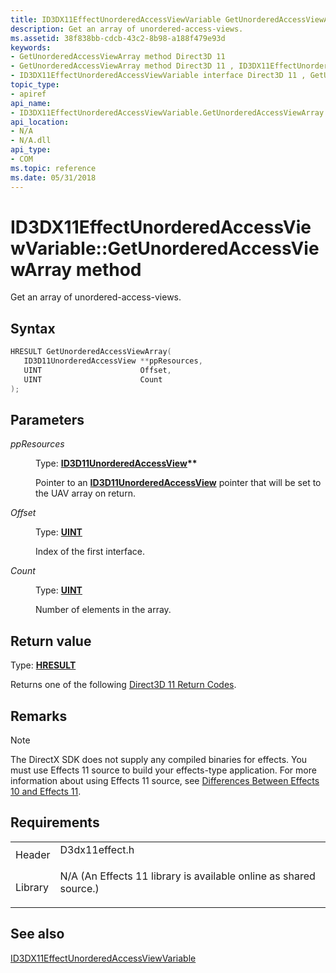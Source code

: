 ```yaml
---
title: ID3DX11EffectUnorderedAccessViewVariable GetUnorderedAccessViewArray method (D3dx11effect.h)
description: Get an array of unordered-access-views.
ms.assetid: 38f838bb-cdcb-43c2-8b98-a188f479e93d
keywords:
- GetUnorderedAccessViewArray method Direct3D 11
- GetUnorderedAccessViewArray method Direct3D 11 , ID3DX11EffectUnorderedAccessViewVariable interface
- ID3DX11EffectUnorderedAccessViewVariable interface Direct3D 11 , GetUnorderedAccessViewArray method
topic_type:
- apiref
api_name:
- ID3DX11EffectUnorderedAccessViewVariable.GetUnorderedAccessViewArray
api_location:
- N/A
- N/A.dll
api_type:
- COM
ms.topic: reference
ms.date: 05/31/2018
---
```


# ID3DX11EffectUnorderedAccessViewVariable::GetUnorderedAccessViewArray method

Get an array of unordered-access-views.

## Syntax


```C++
HRESULT GetUnorderedAccessViewArray(
   ID3D11UnorderedAccessView **ppResources,
   UINT                      Offset,
   UINT                      Count
);
```



## Parameters

<dl> <dt>

*ppResources* 
</dt> <dd>

Type: **[**ID3D11UnorderedAccessView**](/windows/desktop/api/D3D11/nn-d3d11-id3d11unorderedaccessview)\*\***

Pointer to an [**ID3D11UnorderedAccessView**](/windows/desktop/api/D3D11/nn-d3d11-id3d11unorderedaccessview) pointer that will be set to the UAV array on return.

</dd> <dt>

*Offset* 
</dt> <dd>

Type: **[**UINT**](/windows/desktop/WinProg/windows-data-types)**

Index of the first interface.

</dd> <dt>

*Count* 
</dt> <dd>

Type: **[**UINT**](/windows/desktop/WinProg/windows-data-types)**

Number of elements in the array.

</dd> </dl>

## Return value

Type: **[**HRESULT**](https://msdn.microsoft.com/library/Bb401631(v=MSDN.10).aspx)**

Returns one of the following [Direct3D 11 Return Codes](d3d11-graphics-reference-returnvalues.md).

## Remarks

> [!Note]  
> The DirectX SDK does not supply any compiled binaries for effects. You must use Effects 11 source to build your effects-type application. For more information about using Effects 11 source, see [Differences Between Effects 10 and Effects 11](d3d11-graphics-programming-guide-effects-differences.md).

 

## Requirements



|                    |                                                                                                                                              |
|--------------------|----------------------------------------------------------------------------------------------------------------------------------------------|
| Header<br/>  | <dl> <dt>D3dx11effect.h</dt> </dl>                                                    |
| Library<br/> | <dl> <dt>N/A (An Effects 11 library is available online as shared source.)</dt> </dl> |



## See also

<dl> <dt>

[ID3DX11EffectUnorderedAccessViewVariable](id3dx11effectunorderedaccessviewvariable.md)
</dt> </dl>

 

